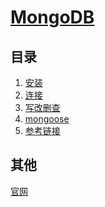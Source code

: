 # [MongoDB]()

## 目录
1. [安装](install.md)
1. [连接](link.md)
1. [写改删查](crud.md)
1. [mongoose](mongoose.md)
1. [参考链接](reference.md)

## 其他
[官网](https://www.mongodb.com)
<!-- - [源码](http://github.com/ruanyf/es6tutorial/)
- [修订历史](https://github.com/ruanyf/es6tutorial/commits/gh-pages)
- [反馈意见](https://github.com/ruanyf/es6tutorial/issues) -->

<!--
    验证登录 http://blog.csdn.net/u011203602/article/details/48000573
    条件查询 http://www.runoob.com/mongodb/mongodb-query.html
  -->
